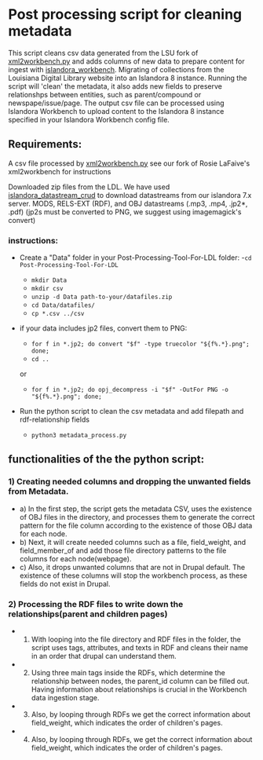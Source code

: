 # Post processing script for cleaning metadata 
This script cleans csv data generated from the LSU fork of [xml2workbench.py](https://github.com/lsulibraries/xml2workbench/) and adds columns of new data to prepare content for ingest with [islandora_workbench](https://github.com/mjordan/islandora_workbench). Migrating of collections from the Louisiana Digital Library website into an Islandora 8 instance. Running the script will 'clean' the metadata, it also adds new fields to preserve relationshps between entities, such as parent/compound or newspape/issue/page. The output csv file can be processed using Islandora Workbench to upload content to the Islandora 8 instance specified in your Islandora Workbench config file. 

## Requirements:

A csv file processed by [xml2workbench.py](https://github.com/lsulibraries/xml2workbench/) see our fork of Rosie LaFaive's xml2workbench for instructions

Downloaded zip files from the LDL. We have used [islandora_datastream_crud](https://github.com/mjordan/islandora_datastream_crud) to download datastreams from our islandora 7.x server. MODS, RELS-EXT (RDF), and OBJ datastreams (.mp3, .mp4, .jp2*, .pdf) (jp2s must be converted to PNG, we suggest using imagemagick's convert)

### instructions:

- Create a "Data" folder in your Post-Processing-Tool-For-LDL folder:
  -```cd Post-Processing-Tool-For-LDL```
  - ```mkdir Data```
  - ```mkdir csv```
  - ```unzip -d Data path-to-your/datafiles.zip```
  - ```cd Data/datafiles/```
  - ```cp *.csv ../csv```
- if your data includes jp2 files, convert them to PNG:
  - ```for f in *.jp2; do convert "$f" -type truecolor "${f%.*}.png"; done;```
  - ```cd ..```
  
  or
  
  - ```for f in *.jp2; do opj_decompress -i "$f" -OutFor PNG -o "${f%.*}.png"; done;```
  
- Run the python script to clean the csv metadata and add filepath and rdf-relationship fields
  - ```python3 metadata_process.py```

## functionalities of the the python script:
### 1) Creating needed columns and dropping the unwanted fields from Metadata.
- a) In the first step, the script gets the metadata CSV, uses the existence of OBJ files in the directory, and processes them to generate the correct pattern for the file column according to the existence of those OBJ data for each node.
- b) Next, it will create needed columns such as a file, field_weight, and field_member_of and add those file directory patterns to the file columns for each node(webpage).
- c) Also, it drops unwanted columns that are not in Drupal default. The existence of these columns will stop the workbench process, as these fields do not exist in Drupal.

### 2) Processing the RDF files to write down the relationships(parent and children pages)
- 1) With looping into the file directory and RDF files in the folder, the script uses tags, attributes, and texts in RDF and cleans their name in an order that drupal can understand them.
- 2) Using three main tags inside the RDFs, which determine the relationship between nodes, the parent_id column can be filled out. Having information about relationships is crucial in the Workbench data ingestion stage.  
- 3) Also, by looping through  RDFs we get the correct information about field_weight, which indicates the order of children's pages.
- 4) Also, by looping through  RDFs, we get the correct information about field_weight, which indicates the order of children's pages.
